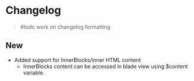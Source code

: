# Changelog

> #todo work on changelog formatting

## New

- Added support for InnerBlocks/inner HTML content
  - InnerBlocks content can be accessed in blade view using $content variable.